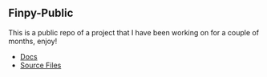 ## Finpy-Public
This is a public repo of a project that I have been working on for a couple of months, enjoy!


- [Docs](/docs/landing_page.md)
- [Source Files](/src/)